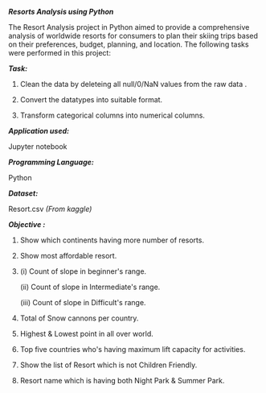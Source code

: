 _**Resorts Analysis using Python**_

The Resort Analysis project in Python aimed to provide a comprehensive analysis of worldwide resorts for consumers to plan their skiing trips based on their preferences, budget, planning, and location. The following tasks were performed in this project:

_**Task:**_

1. Clean the data by deleteing all null/0/NaN  values from the raw data .

2. Convert the datatypes into suitable format.

3. Transform categorical columns into numerical columns.


_**Application used:**_

Jupyter notebook


_**Programming Language:**_

Python


**_Dataset:_**

Resort.csv _(From kaggle)_


_**Objective :**_

1. Show which continents having more number of resorts.

2. Show most affordable resort.

3. (i) Count of slope in beginner's range.

   (ii) Count of slope in Intermediate's range.

   (iii) Count of slope in Difficult's range.

4. Total of Snow cannons per country.

5. Highest & Lowest point in all over world.

6. Top five countries who's having maximum lift capacity for activities.

7. Show the list of Resort which is not Children Friendly.

8. Resort name which is having both Night Park & Summer Park.
